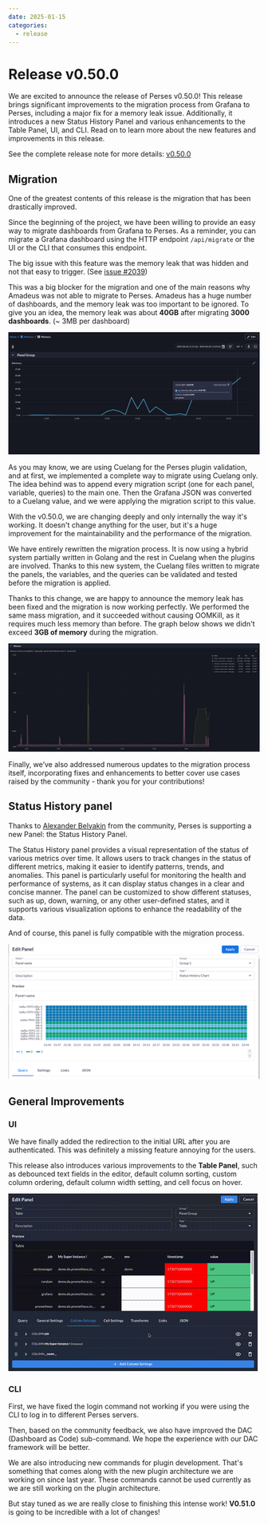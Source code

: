 ```yaml
---
date: 2025-01-15
categories:
  - release
---
```


# Release v0.50.0

We are excited to announce the release of Perses v0.50.0! This release brings significant improvements to the migration
process from Grafana to Perses, including a major fix for a memory leak issue. Additionally, it introduces a new Status
History Panel and various enhancements to the Table Panel, UI, and CLI. Read on to learn more about the new features and
improvements in this release.

See the complete release note for more details: [v0.50.0](https://github.com/perses/perses/releases/tag/v0.50.0)

<!-- more -->

## Migration

One of the greatest contents of this release is the migration that has been drastically improved.

Since the beginning of the project, we have been willing to provide an easy way to migrate dashboards from Grafana to
Perses. As a reminder, you can migrate a Grafana dashboard using the HTTP endpoint `/api/migrate` or the UI or the CLI
that consumes this endpoint.

The big issue with this feature was the memory leak that was hidden and not that easy to trigger.
(See [issue #2039](https://github.com/perses/perses/issues/2039))

This was a big blocker for the migration and one of the main reasons why Amadeus was not able to migrate to Perses.
Amadeus has a huge number of dashboards, and the memory leak was too important to be ignored.
To give you an idea, the memory leak was about **40GB** after migrating **3000 dashboards**. (~ 3MB per dashboard)

![Memory leak](../../assets/images/blog/v050/migration-memory-leak.png)

As you may know, we are using Cuelang for the Perses plugin validation, and at first, we implemented a complete way to
migrate using Cuelang only.
The idea behind was to append every migration script (one for each panel, variable, queries) to the main one.
Then the Grafana JSON was converted to a Cuelang value, and we were applying the migration script to this value.

With the v0.50.0, we are changing deeply and only internally the way it's working. It doesn't change anything for the
user, but it's a huge improvement for the maintainability and the performance of the migration.

We have entirely rewritten the migration process. It is now using a hybrid system partially written in Golang and the
rest in Cuelang when the plugins are involved. Thanks to this new system, the Cuelang files written to migrate the
panels, the variables, and the queries can be validated and tested before the migration is applied.

Thanks to this change, we are happy to announce the memory leak has been fixed and the migration is now working
perfectly. We performed the same mass migration, and it succeeded without causing OOMKill, as it requires much less
memory than before. The graph below shows we didn't exceed **3GB of memory** during the migration.

![no more Memory leak](../../assets/images/blog/v050/migration-without-memory-leak.png)

Finally, we’ve also addressed numerous updates to the migration process itself, incorporating fixes and enhancements to
better cover use cases raised by the community - thank you for your contributions!

## Status History panel

Thanks to [Alexander Belyakin](https://github.com/abelyakin) from the community, Perses is supporting a new Panel: the
Status History Panel.

The Status History panel provides a visual representation of the status of various metrics over time.
It allows users to track changes in the status of different metrics, making it easier to identify patterns, trends, and
anomalies.
This panel is particularly useful for monitoring the health and performance of systems, as it can display status changes
in a clear and concise manner.
The panel can be customized to show different statuses, such as up, down, warning, or any other user-defined states, and
it supports various visualization options to enhance the readability of the data.

And of course, this panel is fully compatible with the migration process.

![Status History panel](../../assets/images/blog/v050/status-history-panel.png)

## General Improvements

### UI

We have finally added the redirection to the initial URL after you are authenticated. This was definitely a missing
feature annoying for the users.

This release also introduces various improvements to the **Table Panel**, such as debounced text fields in the editor,
default column sorting, custom column ordering, default column width setting, and cell focus on hover.

![Table Panel reordering columns](../../assets/images/blog/v050/reorder-columns.gif)

### CLI

First, we have fixed the login command not working if you were using the CLI to log in to different Perses servers.

Then, based on the community feedback, we also have improved the DAC (Dashboard as Code) sub-command.
We hope the experience with our DAC framework will be better.

We are also introducing new commands for plugin development.
That's something that comes along with the new plugin architecture we are working on since last year.
These commands cannot be used currently as we are still working on the plugin architecture.

But stay tuned as we are really close to finishing this intense work! **V0.51.0** is going to be incredible with a lot
of changes!
